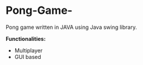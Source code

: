 # Pong-Game-
Pong game written in JAVA using Java swing library.

**Functionalities:**
- Multiplayer
- GUI based

